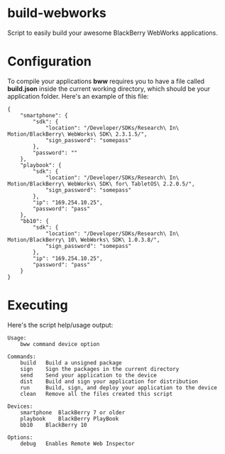 # build-webworks

Script to easily build your awesome BlackBerry WebWorks applications.

# Configuration

To compile your applications **bww** requires you to have a file called **build.json** inside the current working directory, which should be your application folder. Here's an example of this file:

    {
        "smartphone": {
            "sdk": {
                "location": "/Developer/SDKs/Research\ In\ Motion/BlackBerry\ WebWorks\ SDK\ 2.3.1.5/",
                "sign_password": "somepass"
            },
            "password": ""
        },
        "playbook": {
            "sdk": {
                "location": "/Developer/SDKs/Research\ In\ Motion/BlackBerry\ WebWorks\ SDK\ for\ TabletOS\ 2.2.0.5/",
                "sign_password": "somepass"
            },
            "ip": "169.254.10.25",
            "password": "pass"
        },
        "bb10": {
            "sdk": {
                "location": "/Developer/SDKs/Research\ In\ Motion/BlackBerry\ 10\ WebWorks\ SDK\ 1.0.3.8/",
                "sign_password": "somepass"
            },
            "ip": "169.254.10.25",
            "password": "pass"
        }
    }

# Executing

Here's the script help/usage output:

    Usage:
        bww command device option

    Commands:
        build	Build a unsigned package
        sign	Sign the packages in the current directory
        send	Send your application to the device
        dist	Build and sign your application for distribution
        run		Build, sign, and deploy your application to the device
        clean	Remove all the files created this script

    Devices:
        smartphone	BlackBerry 7 or older
        playbook	BlackBerry PlayBook
        bb10	BlackBerry 10

    Options:
        debug	Enables Remote Web Inspector
